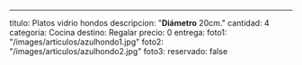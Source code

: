 ---
titulo: Platos vidrio hondos
descripcion: "**Diámetro** 20cm."
cantidad: 4
categoria: Cocina
destino: Regalar
precio: 0
entrega: 
foto1: "/images/articulos/azulhondo1.jpg"
foto2: "/images/articulos/azulhondo2.jpg"
foto3: 
reservado: false
